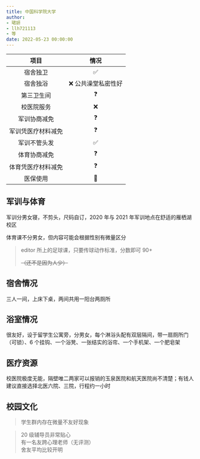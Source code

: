 ```yaml
---
title: 中国科学院大学
author: 
- 珺妍
- llh721113
- 等
date: 2022-05-23 00:00:00
---
```


|项目|情况|
|:---:|:---:|
|宿舍独卫|✅|
|宿舍独浴|❌ 公共澡堂私密性好|
|第三卫生间|❓|
|校医院服务|❌|
|军训协商减免|❓|
|军训凭医疗材料减免|❓|
|军训不管头发|✅|
|体育协商减免|❓|
|体育凭医疗材料减免|❓|
|医保使用|🤔|

## 军训与体育

军训分男女寝，不剪头，尺码自订，2020 年与 2021 年军训地点在舒适的雁栖湖校区

体育课不分男女，但内容可能会根据性别有微量区分

>editor 所上的足球课，只要传球动作标准，分数即可 90+
>
>~~（还不是因为人少）~~

## 宿舍情况

三人一间，上床下桌，两间共用一阳台两厕所

## 浴室情况

很友好，设于留学生公寓旁，分男女，每个淋浴头配有双层隔间，带一扇厕所门（可锁）、6 个挂钩、一个浴凳、一张结实的浴帘、一个手机架、一个肥皂架

## 医疗资源

校医院极度无能，隔壁唯二两家可以报销的玉泉医院和航天医院尚不清楚；有钱人建议直接选择北医六院、三院，行程约一小时

## 校园文化

>学生群内存在微量不友好现象

> 20 级辅导员非常贴心  
> 有一名友跨心理老师（无评测）  
> 舍友平均比较开明
